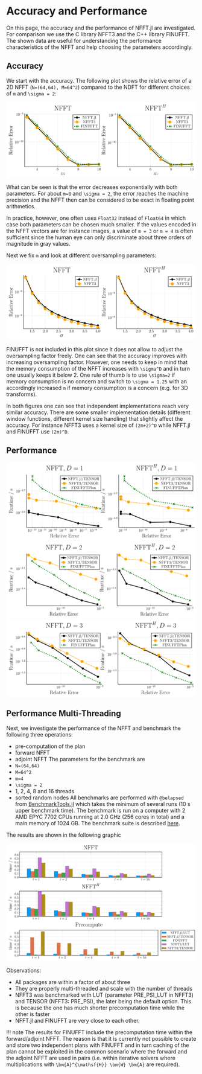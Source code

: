 # Accuracy and Performance

On this page, the accuracy and the performance of NFFT.jl are investigated. For comparison we use
the C library NFFT3 and the C++ library FINUFFT. The shown data are useful for understanding
the performance characteristics of the NFFT and help choosing the parameters accordingly.

## Accuracy

We start with the accuracy. The following plot shows the relative error of a 2D NFFT (``N=(64,64), M=64^2``) compared to the NDFT for different choices of ``m`` and ``\sigma = 2``:

![Accurracy](./assets/accuracy_m_D2.svg)

What can be seen is that the error decreases exponentially with both parameters. For about ``m=8`` and ``\sigma = 2``, the error reaches the machine precision and the NFFT then can be considered to be exact in floating point arithmetics. 

In practice, however, one often uses `Float32` instead of `Float64` in which case both parameters can be chosen much smaller. If the values encoded in the NFFT vectors are for instance images, a value of ``m = 3`` or ``m = 4`` is often sufficient since the human eye can only discriminate about three orders of magnitude in gray values.

Next we fix ``m`` and look at different oversampling parameters:

![Accurracy](./assets/accuracy_sigma_D2.svg)

FINUFFT is not included in this plot since it does not allow to adjust the oversampling factor freely. One can see that the accuracy improves with increasing oversampling factor. However, one needs to keep in mind that the memory consumption of the NFFT increases with ``\sigma^D`` and in turn one usually keeps it below 2. One rule of thumb is to use ``\sigma=2`` if memory consumption is no concern and switch to ``\sigma = 1.25`` with an accordingly increased ``m`` if memory consumption is a concern (e.g. for 3D transforms).


In both figures one can see that independent implementations reach very similar accuracy. There are some smaller implementation details (different window functions, different kernel size handling) that slightly affect the accuracy. For instance NFFT3 uses a kernel size of ``(2m+2)^D`` while NFFT.jl and FINUFFT use ``(2m)^D``.

## Performance 



![Performance vs Accurracy 1D](./assets/performanceVsAccuracy_D1.svg)
![Performance vs Accurracy 2D](./assets/performanceVsAccuracy_D2.svg)
![Performance vs Accurracy 3D](./assets/performanceVsAccuracy_D3.svg)


## Performance Multi-Threading

Next, we investigate the performance of the NFFT and benchmark the following three operations:
* pre-computation of the plan
* forward NFFT
* adjoint NFFT
The parameters for the benchmark are 
* ``N=(64,64)``
* ``M=64^2``
* ``m=4``
* ``\sigma = 2``
* 1, 2, 4, 8 and 16 threads
* sorted random nodes
All benchmarks are performed with `@belapsed` from [BenchmarkTools.jl](https://github.com/JuliaCI/BenchmarkTools.jl) which takes the minimum of several runs (10 s upper benchmark time). The benchmark is run on a computer with 2 AMD EPYC 7702 CPUs running at 2.0 GHz (256 cores in total) and a main memory of 1024 GB. The benchmark suite is described [here](https://github.com/JuliaMath/NFFT.jl/blob/master/benchmark/Project.toml).

The results are shown in the following graphic

![Performance Multi-threaded](./assets/performance_mt_2_1024_1048576.svg)


Observations:
* All packages are within a factor of about three 
* They are properly multi-threaded and scale with the number of threads
* NFFT3 was benchmarked with LUT (parameter PRE\_PSI\_LUT in NFFT3) and TENSOR (NFFT3: PRE\_PSI), the later being the default option. This is because the one has much shorter precomputation time while the other is faster
* NFFT.jl and FINUFFT are very close to each other.

!!! note
    The results for FINUFFT include the precomputation time within the forward/adjoint NFFT. The reason is that it is currently not possible to create and store two independent plans with FINUFFT and in turn caching of the plan cannot be exploited in the common scenario where the forward and the adjoint NFFT are used in pairs (i.e. within iterative solvers where multiplications with ``\bm{A}^{\mathsf{H}} \bm{W} \bm{A}`` are required). 
